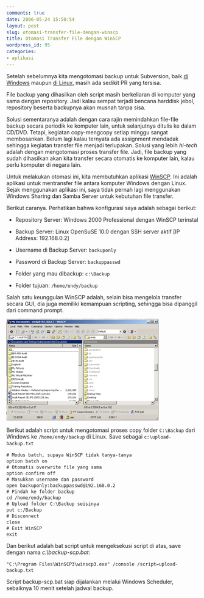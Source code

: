 ```yaml
---
comments: true
date: 2006-05-24 15:50:54
layout: post
slug: otomasi-transfer-file-dengan-winscp
title: Otomasi Transfer File dengan WinSCP
wordpress_id: 95
categories:
- aplikasi
---
```


Setelah sebelumnya kita mengotomasi backup untuk Subversion, baik [di Windows](http://endy.artivisi.com/blog/aplikasi/subversion-backup-script-untuk-windows/) maupun [di Linux](http://endy.artivisi.com/blog/aplikasi/subversion-backup-dan-restore/), masih ada sedikit PR yang tersisa. 

File backup yang dihasilkan oleh script masih berkeliaran di komputer yang sama dengan repository. Jadi kalau sempat terjadi bencana harddisk jebol, repository beserta backupnya akan musnah tanpa sisa. 

Solusi sementaranya adalah dengan cara rajin memindahkan file-file backup secara periodik ke komputer lain, untuk selanjutnya ditulis ke dalam CD/DVD. 
Tetapi, kegiatan copy-mengcopy setiap minggu sangat membosankan. Belum lagi kalau ternyata ada assignment mendadak sehingga kegiatan transfer file menjadi terlupakan. 
Solusi yang lebih _hi-tech_ adalah dengan mengotomasi proses transfer file. Jadi, file backup yang sudah dihasilkan akan kita transfer secara otomatis ke komputer lain, kalau perlu komputer di negara lain. 

Untuk melakukan otomasi ini, kita membutuhkan aplikasi [WinSCP](http://www.winscp.net). Ini adalah aplikasi untuk mentransfer file antara komputer Windows dengan Linux. Sejak menggunakan aplikasi ini, saya tidak pernah lagi menggunakan Windows Sharing dan Samba Server untuk kebutuhan file transfer.

Berikut caranya. Perhatikan bahwa konfigurasi saya adalah sebagai berikut: 



  
  * Repository Server: Windows 2000 Professional dengan WinSCP terinstal 

  
  * Backup Server: Linux OpenSuSE 10.0 dengan SSH server aktif [IP Address: 192.168.0.2]

  
  * Username di Backup Server: `backuponly`

  
  * Password di Backup Server: `backuppasswd`

  
  * Folder yang mau dibackup: `c:\Backup`

  
  * Folder tujuan: `/home/endy/backup`



Salah satu keunggulan WinSCP adalah, selain bisa mengelola transfer secara GUI, dia juga memiliki kemampuan scripting, sehingga bisa dipanggil dari command prompt. 

![Screenshot WinSCP ](/images/uploads/2006/05/winscp.png)

Berikut adalah script untuk mengotomasi proses copy folder `C:\Backup` dari Windows ke `/home/endy/backup` di Linux. Save sebagai `c:\upload-backup.txt`

    
```
# Modus batch, supaya WinSCP tidak tanya-tanya
option batch on
# Otomatis overwrite file yang sama
option confirm off
# Masukkan username dan password
open backuponly:backuppasswd@192.168.0.2
# Pindah ke folder backup
cd /home/endy/backup
# Upload folder C:\Backup seisinya
put c:/Backup 
# Disconnect
close
# Exit WinSCP
exit
```

Dan berikut adalah bat script untuk mengeksekusi script di atas, save dengan nama _c:\backup-scp.bat_: 

```
"C:\Program Files\WinSCP3\winscp3.exe" /console /script=upload-backup.txt
```

Script backup-scp.bat siap dijalankan melalui Windows Scheduler, sebaiknya 10 menit setelah jadwal backup. 
